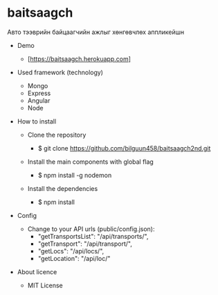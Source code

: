# baitsaagch
  Авто тээврийн байцаагчийн ажлыг хөнгөвчлөх аппликейшн
* Demo
  - [https://baitsaagch.herokuapp.com]
* Used framework (technology)
  - Mongo
  - Express
  - Angular
  - Node
* How to install
   - Clone the repository
   
     * $ git clone https://github.com/bilguun458/baitsaagch2nd.git

   - Install the main components with global flag

      * $ npm install -g nodemon

   - Install the dependencies

      * $ npm install

* Config
   - Change to your API urls (public/config.json):
       * "getTransportsList": "/api/transports/",
       * "getTransport": "/api/transport/",
       * "getLocs": "/api/locs/",
       * "getLocation": "/api/loc/"

* About licence
  - MIT License

